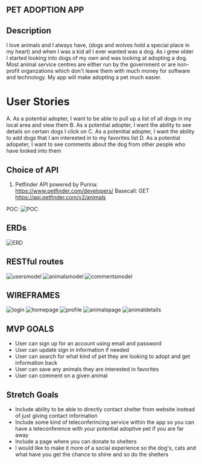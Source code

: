 ## PET ADOPTION APP 

## Description
I love animals and I always have, (dogs and wolves hold a special place in my heart) and when I was a kid all I ever wanted was a dog. As i grew older I started looking into dogs of my own and was looking at adopting a dog. Most animal service centres are either run by the government or are non-profit organzations which don't leave them with much money for software and technology. My app will make adopting a pet much easier.

# User Stories
A. As a potential adopter, I want to be able to pull up a list of all dogs in my local area and view them 
B. As a potential adopter, I want the ability to see details on certain dogs I click on
C. As a potenitial adopter, I want the ability to add dogs that I am interested in to my favorites list 
D. As a potential adopeter, I want to see comments about the dog from other people who have looked into them

## Choice of API
1. Petfinder API powered by Purina: https://www.petfinder.com/developers/
Basecall: GET https://api.petfinder.com/v2/animals

POC:
![POC](./POC.png)


## ERDs
![ERD](./ERD.png)

## RESTful routes

![usersmodel](./usersmodel.png)
![animalsmodel](./animalsmodel.png)
![commentsmodel](./commentsmodel.png)



## WIREFRAMES
![login](./login.png)
![homepage](./homepage.png)
![profile](./profile.png)
![animalspage](./animalspage.png)
![animaldetails](./animaldetails.png)


## MVP GOALS
- User can sign up for an account using email and password
- User can update sign in information if needed
- User can search for what kind of pet they are looking to adopt and get information back
- User can save any animals they are interested in favorites
- User can comment on a given animal 

## Stretch Goals
- Include ability to be able to directly contact shelter from website instead of just giving contact information
- Include some kind of teleconferincing service within the app so you can have a teleconference with your potential adoptive pet if you are far away 
- Include a page where you can donate to shelters
- I would like to make it more of a social experience so the dog's, cats and what have you get the chance to shine and so do the shelters